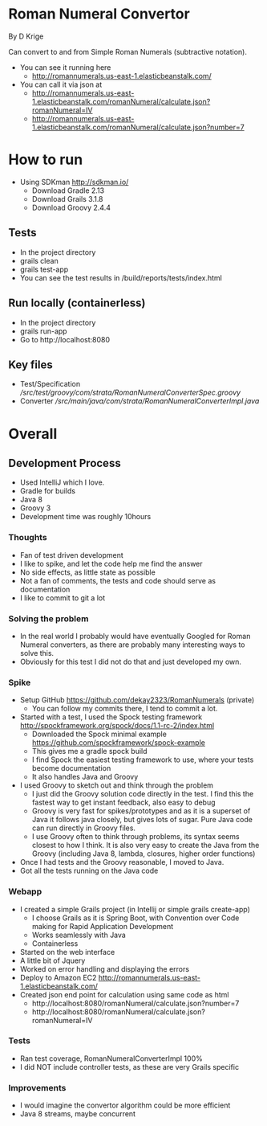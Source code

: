# Roman Numeral Convertor

By D Krige

Can convert to and from Simple Roman Numerals (subtractive notation).
- You can see it running here 
    - http://romannumerals.us-east-1.elasticbeanstalk.com/
- You can call it via json at
    - http://romannumerals.us-east-1.elasticbeanstalk.com/romanNumeral/calculate.json?romanNumeral=IV
    - http://romannumerals.us-east-1.elasticbeanstalk.com/romanNumeral/calculate.json?number=7

# How to run
- Using SDKman http://sdkman.io/
    - Download Gradle 2.13
    - Download Grails 3.1.8
    - Download Groovy 2.4.4

## Tests
- In the project directory
- grails clean
- grails test-app
- You can see the test results in /build/reports/tests/index.html

## Run locally (containerless)
- In the project directory
- grails run-app
- Go to http://localhost:8080

## Key files
- Test/Specification */src/test/groovy/com/strata/RomanNumeralConverterSpec.groovy*
- Converter */src/main/java/com/strata/RomanNumeralConverterImpl.java*

# Overall

## Development Process
- Used IntelliJ which I love.
- Gradle for builds
- Java 8
- Groovy 3
- Development time was roughly 10hours

### Thoughts
- Fan of test driven development
- I like to spike, and let the code help me find the answer
- No side effects, as little state as possible
- Not a fan of comments, the tests and code should serve as documentation
- I like to commit to git a lot

### Solving the problem
- In the real world I probably would have eventually Googled for Roman Numeral converters, as there are probably many interesting ways to solve this. 
- Obviously for this test I did not do that and just developed my own.

### Spike
- Setup GitHub https://github.com/dekay2323/RomanNumerals (private)
    -  You can follow my commits there, I tend to commit a lot. 
- Started with a test, I used the Spock testing framework http://spockframework.org/spock/docs/1.1-rc-2/index.html
    - Downloaded the Spock minimal example https://github.com/spockframework/spock-example
    - This gives me a gradle spock build
    - I find Spock the easiest testing framework to use, where your tests become documentation
    - It also handles Java and Groovy
- I used Groovy to sketch out and think through the problem
    - I just did the Groovy solution code directly in the test. I find this the fastest way to get instant feedback, also easy to debug
    - Groovy is very fast for spikes/prototypes and as it is a superset of Java it follows java closely, but gives lots of sugar. Pure Java code can run directly in Groovy files.
    - I use Groovy often to think through problems, its syntax seems closest to how I think. It is also very easy to create the Java from the Groovy (including Java 8, lambda, closures, higher order functions)
- Once I had tests and the Groovy reasonable, I moved to Java.
- Got all the tests running on the Java code

### Webapp
- I created a simple Grails project (in Intellij or simple grails create-app)
    - I choose Grails as it is Spring Boot, with Convention over Code making for Rapid Application Development
    - Works seamlessly with Java
    - Containerless
- Started on the web interface
- A little bit of Jquery
- Worked on error handling and displaying the errors
- Deploy to Amazon EC2 http://romannumerals.us-east-1.elasticbeanstalk.com/
- Created json end point for calculation using same code as html
    - http://localhost:8080/romanNumeral/calculate.json?number=7
    - http://localhost:8080/romanNumeral/calculate.json?romanNumeral=IV
    
### Tests
- Ran test coverage, RomanNumeralConverterImpl 100%
- I did NOT include controller tests, as these are very Grails specific

### Improvements
- I would imagine the convertor algorithm could be more efficient
- Java 8 streams, maybe concurrent



